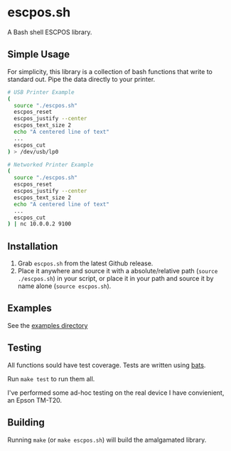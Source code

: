 # escpos.sh

A Bash shell ESCPOS library.

## Simple Usage

For simplicity, this library is a collection of bash functions that write to
standard out. Pipe the data directly to your printer.

```bash
# USB Printer Example
(
  source "./escpos.sh"
  escpos_reset
  escpos_justify --center
  escpos_text_size 2
  echo "A centered line of text"
  ...
  escpos_cut
) > /dev/usb/lp0

# Networked Printer Example
(
  source "./escpos.sh"
  escpos_reset
  escpos_justify --center
  escpos_text_size 2
  echo "A centered line of text"
  ...
  escpos_cut
) | nc 10.0.0.2 9100
```

## Installation

1. Grab `escpos.sh` from the latest Github release.
2. Place it anywhere and source it with a absolute/relative path
   (`source ./escpos.sh`) in your script, or place it in your path and source it
   by name alone (`source escpos.sh`).

## Examples

See the [examples directory](./examples)

## Testing

All functions sould have test coverage. Tests are written using
[bats](https://github.com/bats-core/bats-core).

Run `make test` to run them all.

I've performed some ad-hoc testing on the real device I have convienient, an
Epson TM-T20.

## Building

Running `make` (or `make escpos.sh`) will build the amalgamated library.
